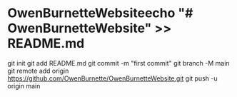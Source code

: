 # OwenBurnetteWebsiteecho "# OwenBurnetteWebsite" >> README.md
  git init
  git add README.md
  git commit -m "first commit"
  git branch -M main
  git remote add origin https://github.com/OwenBurnette/OwenBurnetteWebsite.git
  git push -u origin main
